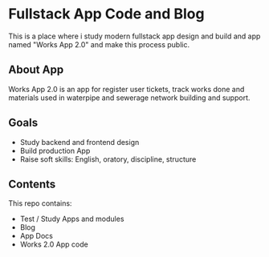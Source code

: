 # Fullstack App Code and Blog

This is a place where i study modern fullstack app design and build and app named "Works App 2.0" and make this process public.

## About App

Works App 2.0 is an app for register user tickets, track works done and materials used in waterpipe and sewerage network building and support.

## Goals

* Study backend and frontend design
* Build production App
* Raise soft skills: English, oratory, discipline, structure

## Contents

This repo contains:

* Test / Study Apps and modules
* Blog
* App Docs
* Works 2.0 App code

